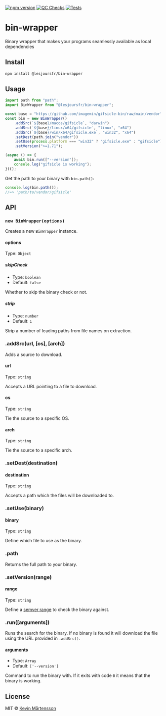[![npm version](https://badge.fury.io/js/@lesjoursfr%2Fbin-wrapper.svg)](https://badge.fury.io/js/@lesjoursfr%2Fbin-wrapper)
[![QC Checks](https://github.com/lesjoursfr/bin-wrapper/actions/workflows/quality-control.yml/badge.svg)](https://github.com/lesjoursfr/bin-wrapper/actions/workflows/quality-control.yml)
[![Tests](https://github.com/lesjoursfr/bin-wrapper/actions/workflows/tests.yml/badge.svg)](https://github.com/lesjoursfr/bin-wrapper/actions/workflows/tests.yml)

# bin-wrapper

Binary wrapper that makes your programs seamlessly available as local dependencies

## Install

```sh
npm install @lesjoursfr/bin-wrapper
```

## Usage

```js
import path from "path";
import BinWrapper from "@lesjoursfr/bin-wrapper";

const base = "https://github.com/imagemin/gifsicle-bin/raw/main/vendor";
const bin = new BinWrapper()
	.addSrc(`${base}/macos/gifsicle`, "darwin")
	.addSrc(`${base}/linux/x64/gifsicle`, "linux", "x64")
	.addSrc(`${base}/win/x64/gifsicle.exe`, "win32", "x64")
	.setDest(path.join("vendor"))
	.setUse(process.platform === "win32" ? "gifsicle.exe" : "gifsicle")
	.setVersion(">=1.71");

(async () => {
	await bin.run(["--version"]);
	console.log("gifsicle is working");
})();
```

Get the path to your binary with `bin.path()`:

```js
console.log(bin.path());
//=> 'path/to/vendor/gifsicle'
```

## API

### `new BinWrapper(options)`

Creates a new `BinWrapper` instance.

#### options

Type: `Object`

##### skipCheck

-   Type: `boolean`
-   Default: `false`

Whether to skip the binary check or not.

##### strip

-   Type: `number`
-   Default: `1`

Strip a number of leading paths from file names on extraction.

### .addSrc(url, [os], [arch])

Adds a source to download.

#### url

Type: `string`

Accepts a URL pointing to a file to download.

#### os

Type: `string`

Tie the source to a specific OS.

#### arch

Type: `string`

Tie the source to a specific arch.

### .setDest(destination)

#### destination

Type: `string`

Accepts a path which the files will be downloaded to.

### .setUse(binary)

#### binary

Type: `string`

Define which file to use as the binary.

### .path

Returns the full path to your binary.

### .setVersion(range)

#### range

Type: `string`

Define a [semver range](https://github.com/npm/node-semver#ranges) to check
the binary against.

### .run([arguments])

Runs the search for the binary. If no binary is found it will download the file
using the URL provided in `.addSrc()`.

#### arguments

-   Type: `Array`
-   Default: `['--version']`

Command to run the binary with. If it exits with code `0` it means that the
binary is working.

## License

MIT © [Kevin Mårtensson](http://kevinmartensson.com)
